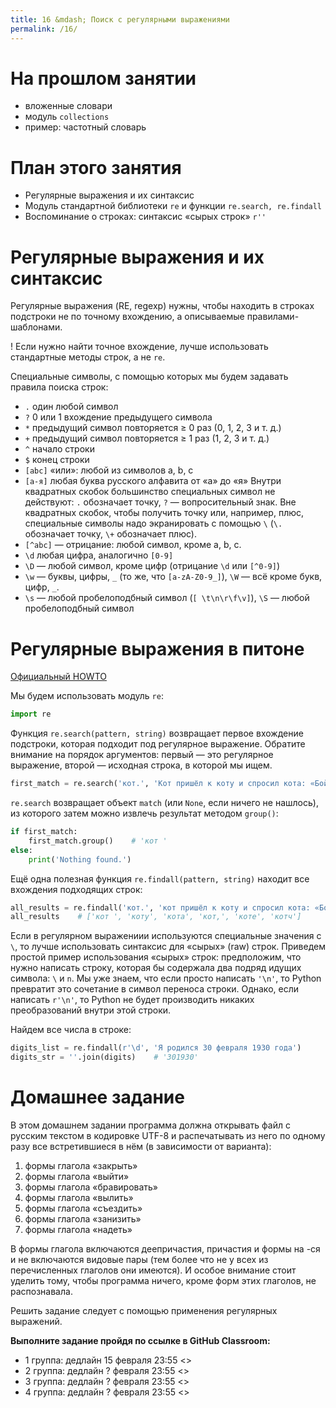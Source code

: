 ```yaml
---
title: 16 &mdash; Поиск с регулярными выражениями
permalink: /16/
---
```


# На прошлом занятии
* вложенные словари
* модуль `collections`
* пример: частотный словарь

# План этого занятия
* Регулярные выражения и их синтаксис
* Модуль стандартной библиотеки `re` и функции `re.search, re.findall`
* Воспоминание о строках: синтаксис «сырых строк» `r''`


# Регулярные выражения и их синтаксис

Регулярные выражения (RE, regexp) нужны, чтобы находить в строках подстроки не по точному вхождению, а описываемые правилами-шаблонами.

! Если нужно найти точное вхождение, лучше использовать стандартные методы строк, а не `re`.

Специальные символы, с помощью которых мы будем задавать правила поиска строк:

* `.` один любой символ
* `?` 0 или 1 вхождение предыдущего символа
* `*` предыдущий символ повторяется ≥ 0 раз (0, 1, 2, 3 и т. д.)
* `+` предыдущий символ повторяется ≥ 1 раз (1, 2, 3 и т. д.)
* `^` начало строки
* `$` конец строки
* `[abc]` «или»: любой из символов а, b, c
* `[а-я]` любая буква русского алфавита от «а» до «я» Внутри квадратных скобок большинство специальных символ не действуют: `.` обозначает точку, `?` — вопросительный знак. Вне квадратных скобок, чтобы получить точку или, например, плюс, специальные символы надо экранировать с помощью `\` (`\.` обозначает точку, `\+` обозначает плюс).
* `[^abc]` — отрицание: любой символ, кроме a, b, c.
* `\d` любая цифра, аналогично `[0-9]`
* `\D` — любой символ, кроме цифр (отрицание `\d` или `[^0-9]`)
* `\w` — буквы, цифры, `_` (то же, что `[a-zA-Z0-9_]`), `\W` — всё кроме букв, цифр, `_`.
* `\s` — любой пробелоподбный символ (`[ \t\n\r\f\v]`), `\S` — любой пробелоподбный символ


# Регулярные выражения в питоне

[Официальный HOWTO](https://docs.python.org/howto/regex.html)


Мы будем использовать модуль `re`:

```python
import re
```

Функция `re.search(pattern, string)` возвращает первое вхождение подстроки, которая подходит под регулярное выражение. Обратите внимание на порядок аргументов: первый — это регулярное выражение, второй — исходная строка, в которой мы ищем.

```python
first_match = re.search('кот.', 'Кот пришёл к коту и спросил кота: «Бойкот, котелок или скотч?»')
```

`re.search` возвращает объект `match` (или `None`, если ничего не нашлось), из которого затем можно извлечь результат методом `group()`:

```python
if first_match:
    first_match.group()    # 'кот '
else:
    print('Nothing found.')
```
    
Ещё одна полезная функция `re.findall(pattern, string)` находит все вхождения подходящих строк:

```python
all_results = re.findall('кот.', 'кот пришёл к коту и спросил кота: «Бойкот, котелок или скотч?»')
all_results    # ['кот ', 'коту', 'кота', 'кот,', 'коте', 'котч']
```


Если в регулярном выражениии используются специальные значения с `\`, то лучше использовать синтаксис для «сырых» (raw) строк. Приведем простой пример использования «сырых» строк: предположим, что нужно написать строку, которая бы содержала два подряд идущих символа: `\` и `n`. Мы уже знаем, что если просто написать `'\n'`, то Python превратит это сочетание в символ переноса строки. Однако, если написать `r'\n'`, то Python не будет производить никаких преобразований внутри этой строки.

Найдем все числа в строке:

```python
digits_list = re.findall(r'\d', 'Я родился 30 февраля 1930 года')
digits_str = ''.join(digits)    # '301930'
```




# Домашнее задание

В этом домашнем задании программа должна открывать файл с русским текстом в кодировке UTF-8 и распечатывать из него по одному разу все встретившиеся в нём (в зависимости от варианта):


1. формы глагола «закрыть»
2. формы глагола «выйти»
3. формы глагола «бравировать»
4. формы глагола «вылить»
5. формы глагола «съездить»
6. формы глагола «занизить»
7. формы глагола «надеть»

В формы глагола включаются деепричастия, причастия и формы на -ся и не включаются видовые пары (тем более что не у всех из перечисленных глаголов они имеются). И особое внимание стоит уделить тому, чтобы программа ничего, кроме форм этих глаголов, не распознавала.


Решить задание следует с помощью применения регулярных выражений.


**Выполните задание пройдя по ссылке в GitHub Classroom:**

- 1 группа: дедлайн 15 февраля 23:55 <>
- 2 группа: дедлайн ? февраля 23:55 <>
- 3 группа: дедлайн ? февраля 23:55 <>
- 4 группа: дедлайн ? февраля 23:55 <>